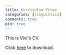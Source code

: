 ```yaml
---
title: Curriculum Vitae 
categories: [linguistics]
comments: true
pin: true
---
```


This is Vivi's CV. 

Click [here](/assets/pdf/CV_Vivi_Ito_22.pdf) to download.
